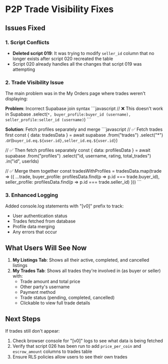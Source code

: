 # P2P Trade Visibility Fixes

## Issues Fixed

### 1. Script Conflicts
- **Deleted script 019**: It was trying to modify `seller_id` column that no longer exists after script 020 recreated the table
- Script 020 already handles all the changes that script 019 was attempting

### 2. Trade Visibility Issue
The main problem was in the My Orders page where trades weren't displaying:

**Problem**: Incorrect Supabase join syntax
\`\`\`javascript
// ❌ This doesn't work in Supabase
.select(`
  *,
  buyer_profile:buyer_id (username),
  seller_profile:seller_id (username)
`)
\`\`\`

**Solution**: Fetch profiles separately and merge
\`\`\`javascript
// ✅ Fetch trades first
const { data: tradesData } = await supabase
  .from("trades")
  .select("*")
  .or(`buyer_id.eq.${user.id},seller_id.eq.${user.id}`)

// ✅ Then fetch profiles separately
const { data: profilesData } = await supabase
  .from("profiles")
  .select("id, username, rating, total_trades")
  .in("id", userIds)

// ✅ Merge them together
const tradesWithProfiles = tradesData.map(trade => ({
  ...trade,
  buyer_profile: profilesData.find(p => p.id === trade.buyer_id),
  seller_profile: profilesData.find(p => p.id === trade.seller_id)
}))
\`\`\`

### 3. Enhanced Logging
Added console.log statements with "[v0]" prefix to track:
- User authentication status
- Trades fetched from database
- Profile data merging
- Any errors that occur

## What Users Will See Now

1. **My Listings Tab**: Shows all their active, completed, and cancelled listings
2. **My Trades Tab**: Shows all trades they're involved in (as buyer or seller) with:
   - Trade amount and total price
   - Other party's username
   - Payment method
   - Trade status (pending, completed, cancelled)
   - Clickable to view full trade details

## Next Steps

If trades still don't appear:
1. Check browser console for "[v0]" logs to see what data is being fetched
2. Verify that script 026 has been run to add `price_per_coin` and `escrow_amount` columns to trades table
3. Ensure RLS policies allow users to see their own trades
</md>
